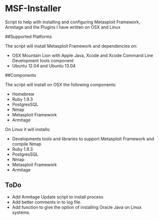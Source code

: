 MSF-Installer
=============

Script to help with installing and configuring Metasploit Framework, Armitage and the Plugins I have written on OSX and Linux

##Supported Platforms

The script will install Metasploit Framework and dependencies on:

* OSX Mountain Lion with Apple Java, Xcode and Xcode Command Line Development tools component
* Ubuntu 12.04 and Ubuntu 13.04

##Components

The script will install on OSX the following components:

* Homebrew
* Ruby 1.9.3
* PostgresSQL
* Nmap
* Metasploit Framework
* Armitage

On Linux it will installs:

* Developments tools and libraries to support Metasploit Framework and compile Nmap
* Ruby 1.9.3
* PostgresSQL
* Nmap
* Metasploit Framework
* Armitage

## ToDo

* Add Armitage Update script to install process
* Add better comments in to log file.
* Add function to give the option of installing Oracle Java on Linux systems.